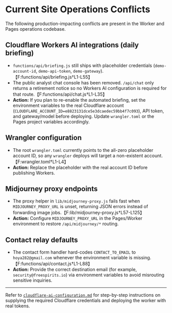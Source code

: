 # Current Site Operations Conflicts

The following production-impacting conflicts are present in the Worker and Pages operations codebase.

## Cloudflare Workers AI integrations (daily briefing)
- `functions/api/briefing.js` still ships with placeholder credentials (`demo-account-id`, `demo-api-token`, `demo-gateway`).【F:functions/api/briefing.js†L1-L55】
- The public analyst chat console has been removed. `/api/chat` only returns a retirement notice so no Workers AI configuration is required for that route.【F:functions/api/chat.js†L1-L35】
- **Action:** If you plan to re-enable the automated briefing, set the environment variables to the real Cloudflare account (`CLOUDFLARE_ACCOUNT_ID=e8823131dce5e3dcaedec59bb4f7c093`), API token, and gateway/model before deploying. Update `wrangler.toml` or the Pages project variables accordingly.

## Wrangler configuration
- The root `wrangler.toml` currently points to the all-zero placeholder account ID, so any `wrangler` deploys will target a non-existent account.【F:wrangler.toml†L1-L4】
- **Action:** Replace the placeholder with the real account ID before publishing Workers.

## Midjourney proxy endpoints
- The proxy helper in `lib/midjourney-proxy.js` fails fast when `MIDJOURNEY_PROXY_URL` is unset, returning JSON errors instead of forwarding image jobs.【F:lib/midjourney-proxy.js†L57-L125】
- **Action:** Configure `MIDJOURNEY_PROXY_URL` in the Pages/Worker environment to restore `/api/midjourney/*` routing.

## Contact relay defaults
- The contact form handler hard-codes `CONTACT_TO_EMAIL` to `hoya282@gmail.com` whenever the environment variable is missing.【F:functions/api/contact.js†L1-L88】
- **Action:** Provide the correct destination email (for example, `security@freespirits.io`) via environment variables to avoid misrouting sensitive inquiries.

---

Refer to [`cloudflare-ai-configuration.md`](./cloudflare-ai-configuration.md) for step-by-step instructions on supplying the required Cloudflare credentials and deploying the worker with real tokens.
